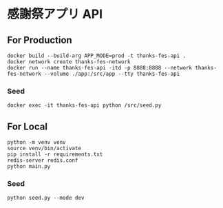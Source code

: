 # 感謝祭アプリ API

## For Production

```
docker build --build-arg APP_MODE=prod -t thanks-fes-api .
docker network create thanks-fes-network
docker run --name thanks-fes-api -itd -p 8888:8888 --network thanks-fes-network --volume ./app:/src/app --tty thanks-fes-api
```

### Seed
```
docker exec -it thanks-fes-api python /src/seed.py
```

## For Local

```
python -m venv venv
source venv/bin/activate
pip install -r requirements.txt
redis-server redis.conf
python main.py
```

### Seed

```
python seed.py --mode dev
```